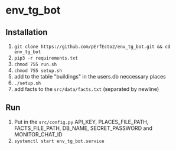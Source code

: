 # env_tg_bot

## Installation
1) `git clone https://github.com/pErfEcto2/env_tg_bot.git && cd env_tg_bot`
2) `pip3 -r requirements.txt`
3) `chmod 755 run.sh`
4) `chmod 755 setup.sh`
5) add to the table "buildings" in the users.db neccessary places
6) `./setup.sh`
7) add facts to the `src/data/facts.txt` (separated by newline)

## Run
1) Put in the `src/config.py` API_KEY, PLACES_FILE_PATH, FACTS_FILE_PATH, DB_NAME, SECRET_PASSWORD and MONITOR_CHAT_ID 
2) `systemctl start env_tg_bot.service`
